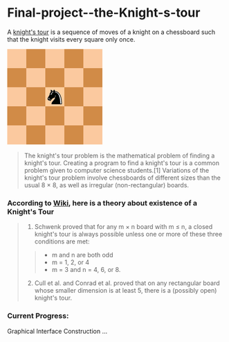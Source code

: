 # Final-project--the-Knight-s-tour
A [knight's tour](https://en.wikipedia.org/wiki/Knight%27s_tour) is a sequence of moves of a knight on a chessboard such that the knight visits every square only once. 

![knight's tour](https://github.com/Haths/Final-project--the-Knight-s-tour/blob/master/Knights-Tour-Animation.gif)  
>The knight's tour problem is the mathematical problem of finding a knight's tour. Creating a program to find a knight's tour is a common problem given to computer science students.[1] Variations of the knight's tour problem involve chessboards of different sizes than the usual 8 × 8, as well as irregular (non-rectangular) boards.

### According to [Wiki](https://en.wikipedia.org/wiki/Knight%27s_tour), here is a theory about existence of a Knight's Tour
>1. Schwenk proved that for any m × n board with m ≤ n, a closed knight's tour is always possible unless one or more of these three conditions are met:
  >>* m and n are both odd
  >>* m = 1, 2, or 4
  >>* m = 3 and n = 4, 6, or 8.
>2. Cull et al. and Conrad et al. proved that on any rectangular board whose smaller dimension is at least 5, there is a (possibly open) knight's tour.


### Current Progress:
Graphical Interface Construction ...
